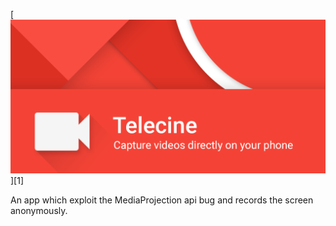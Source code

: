 [![Screen Record](art/feature.png)][1]

An app which exploit the MediaProjection api bug and records the screen anonymously.
